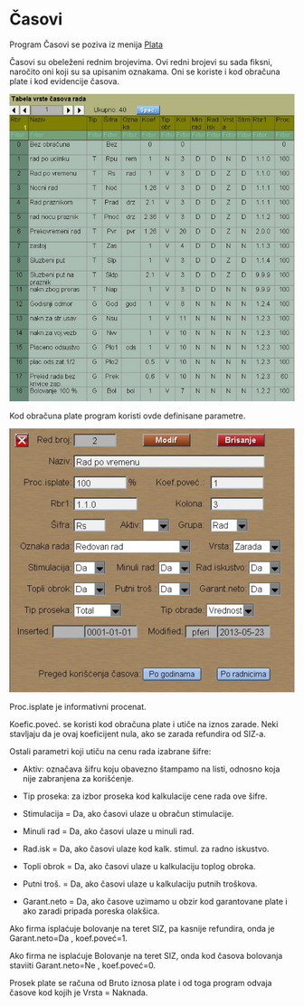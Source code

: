 # Časovi

Program Časovi se poziva iz menija [Plata](../l_sr.md)

Časovi su obeleženi rednim brojevima.
Ovi redni brojevi su sada fiksni, naročito oni koji su
sa upisanim oznakama.
Oni se koriste i kod obračuna plate i kod evidencije časova.

![Image](ob002t.jpg)

Kod obračuna plate program koristi ovde definisane parametre.


![Image](ob0021.jpg)

Proc.isplate je informativni procenat.

Koefic.poveć. se koristi kod obračuna plate i utiče na iznos zarade.
Neki stavljaju da je ovaj koeficijent nula, ako se zarada refundira
od SIZ-a.

Ostali parametri koji utiču na cenu rada izabrane šifre:

- Aktiv: označava šifru koju obavezno štampamo na listi,	odnosno koja nije zabranjena za korišćenje.

- Tip proseka: za izbor proseka kod kalkulacije cene rada ove šifre.

- Stimulacija = Da, ako časovi ulaze u obračun stimulacije.
- Minuli rad  = Da, ako časovi ulaze u minuli rad.
- Rad.isk     = Da, ako časovi ulaze kod kalk. stimul. za radno iskustvo.
- Topli obrok = Da, ako časovi ulaze u kalkulaciju toplog obroka.
- Putni troš. = Da, ako časovi ulaze u kalkulaciju putnih troškova.
- Garant.neto = Da, ako časove uzimamo u obzir kod garantovane plate i ako zaradi pripada poreska olakšica.

Ako firma isplaćuje bolovanje na teret SIZ, pa kasnije refundira, onda je Garant.neto=Da , koef.poveć=1.

Ako firma ne isplaćuje Bolovanje na teret SIZ, onda kod
časova bolovanja staviiti Garant.neto=Ne , koef.poveć=0.

Prosek plate se računa od Bruto iznosa plate i od toga
program odvaja časove kod kojih je Vrsta = Naknada.
